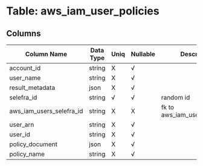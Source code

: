 # Table: aws_iam_user_policies

## Columns 

|  Column Name   |  Data Type  | Uniq | Nullable | Description | 
|  ----  | ----  | ----  | ----  | ---- | 
| account_id | string | X | √ |  | 
| user_name | string | X | √ |  | 
| result_metadata | json | X | √ |  | 
| selefra_id | string | √ | √ | random id | 
| aws_iam_users_selefra_id | string | X | X | fk to aws_iam_users.selefra_id | 
| user_arn | string | X | √ |  | 
| user_id | string | X | √ |  | 
| policy_document | json | X | √ |  | 
| policy_name | string | X | √ |  | 


